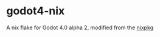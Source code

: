 # godot4-nix

A nix flake for Godot 4.0 alpha 2, modified from the [nixpkg](https://github.com/NixOS/nixpkgs/blob/master/pkgs/development/tools/godot/default.nix)
